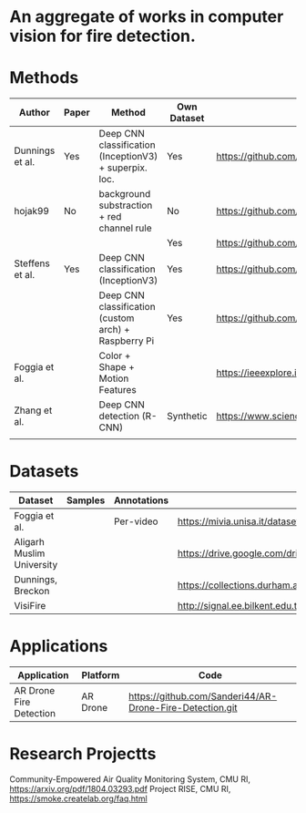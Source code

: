 # An aggregate of works in computer vision for fire detection.

# Methods

| Author          | Paper | Method                                                 | Own Dataset | Link                                                                |
|-----------------|-------|--------------------------------------------------------|-------------|---------------------------------------------------------------------|
| Dunnings et al. | Yes   | Deep CNN classification (InceptionV3) + superpix. loc. | Yes         | https://github.com/tobybreckon/fire-detection-cnn                   |
| hojak99         | No    | background substraction + red channel rule             | No          | https://github.com/hojak99/fire-detection                           |
|                 |       |                                                        | Yes         | https://github.com/cair/Fire-Detection-Image-Dataset                |
| Steffens et al. | Yes   | Deep CNN classification (InceptionV3)                  | Yes         | https://github.com/steffensbola/furg-fire-dataset                   |
|                 |       | Deep CNN classification (custom arch) + Raspberry Pi   | Yes         | https://github.com/arpit-jadon                                      |
| Foggia et al.   |       | Color + Shape + Motion Features                        |             | https://ieeexplore.ieee.org/stamp/stamp.jsp?arnumber=7014233        |
| Zhang et al.    |       | Deep CNN detection (R-CNN)                             | Synthetic   | https://www.sciencedirect.com/science/article/pii/S1877705817362574 |
|                 |       |                                                        |             |                                                                     |

# Datasets

| Dataset                   | Samples | Annotations | Link                                                                            |
|---------------------------|---------|-------------|---------------------------------------------------------------------------------|
| Foggia et al.             |         | Per-video   | https://mivia.unisa.it/datasets/video-analysis-datasets/fire-detection-dataset/ |
| Aligarh Muslim University |         |             | https://drive.google.com/drive/folders/1HznoBFEd6yjaLFlSmkUGARwCUzzG4whq        |
| Dunnings, Breckon         |         |             | https://collections.durham.ac.uk/downloads/r2d217qp536                          |
| VisiFire                  |         |             | http://signal.ee.bilkent.edu.tr/VisiFire/                                       |

# Applications

| Application             | Platform | Code                                                     |
|-------------------------|----------|----------------------------------------------------------|
| AR Drone Fire Detection | AR Drone | https://github.com/Sanderi44/AR-Drone-Fire-Detection.git |


# Research Projectts

Community-Empowered Air Quality Monitoring System, CMU RI, https://arxiv.org/pdf/1804.03293.pdf
Project RISE, CMU RI, https://smoke.createlab.org/faq.html
